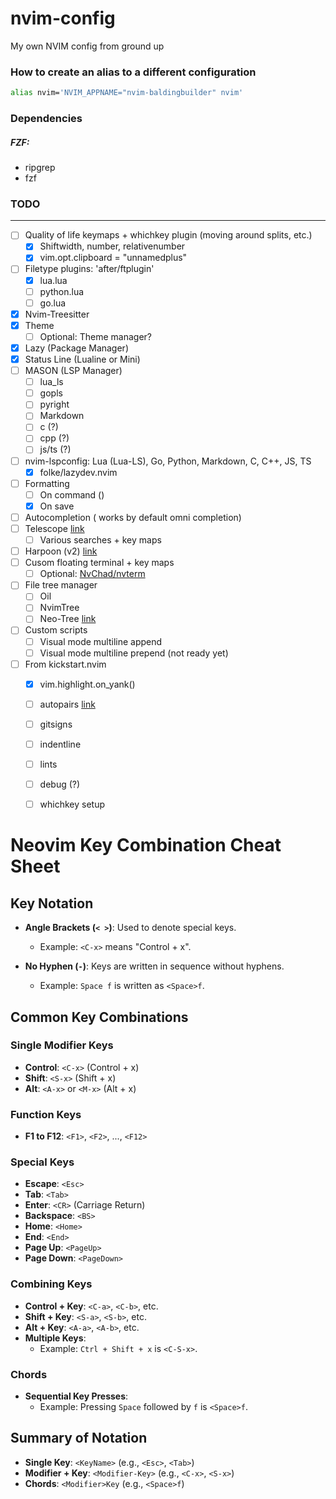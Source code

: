 # nvim-config
My own NVIM config from ground up

### How to create an alias to a different configuration
```bash
alias nvim='NVIM_APPNAME="nvim-baldingbuilder" nvim'
```


### Dependencies
##### FZF:
- ripgrep
- fzf

### TODO
___
- [ ] Quality of life keymaps + whichkey plugin (moving around splits, etc.)
    - [x] Shiftwidth, number, relativenumber
    - [x] vim.opt.clipboard = "unnamedplus"
- [ ] Filetype plugins: 'after/ftplugin'
    - [x] lua.lua
    - [ ] python.lua
    - [ ] go.lua
- [x] Nvim-Treesitter
- [x] Theme
    - [ ] Optional: Theme manager?
- [x] Lazy (Package Manager)
- [x] Status Line (Lualine or Mini)
- [ ] MASON (LSP Manager)
    - [ ] lua_ls
    - [ ] gopls
    - [ ] pyright
    - [ ] Markdown
    - [ ] c (?)
    - [ ] cpp (?)
    - [ ] js/ts (?)
- [ ] nvim-lspconfig: Lua (Lua-LS), Go, Python, Markdown, C, C++, JS, TS
    - [x] folke/lazydev.nvim
- [ ] Formatting
    - [ ] On command (<space-f>)
    - [x] On save
- [ ] Autocompletion (<C-x><C-o> works by default omni completion)
- [ ] Telescope [link](https://github.com/nvim-telescope/telescope.nvim)
    - [ ] Various searches + key maps
- [ ] Harpoon (v2) [link](https://github.com/ThePrimeagen/harpoon/tree/harpoon2)
- [ ] Cusom floating terminal + key maps
    - [ ] Optional: [NvChad/nvterm](NvChad/nvterm)
- [ ] File tree manager
    - [ ] Oil
    - [ ] NvimTree
    - [ ] Neo-Tree [link](https://github.com/nvim-neo-tree/neo-tree.nvim)

- [ ] Custom scripts
    - [ ] Visual mode multiline append
    - [ ] Visual mode multiline prepend (not ready yet)

- [ ] From kickstart.nvim
    - [x] vim.highlight.on_yank()
    - [ ] autopairs [link](windwp/nvim-autopairs)
    - [ ] gitsigns
    - [ ] indentline
    - [ ] lints
    - [ ] debug (?)
    - [ ] whichkey setup



# Neovim Key Combination Cheat Sheet

## Key Notation

- **Angle Brackets (`< >`)**: Used to denote special keys.
  - Example: `<C-x>` means "Control + x".

- **No Hyphen (`-`)**: Keys are written in sequence without hyphens.
  - Example: `Space f` is written as `<Space>f`.

## Common Key Combinations

### Single Modifier Keys
- **Control**: `<C-x>` (Control + x)
- **Shift**: `<S-x>` (Shift + x)
- **Alt**: `<A-x>` or `<M-x>` (Alt + x)

### Function Keys
- **F1 to F12**: `<F1>`, `<F2>`, ..., `<F12>`

### Special Keys
- **Escape**: `<Esc>`
- **Tab**: `<Tab>`
- **Enter**: `<CR>` (Carriage Return)
- **Backspace**: `<BS>`
- **Home**: `<Home>`
- **End**: `<End>`
- **Page Up**: `<PageUp>`
- **Page Down**: `<PageDown>`

### Combining Keys
- **Control + Key**: `<C-a>`, `<C-b>`, etc.
- **Shift + Key**: `<S-a>`, `<S-b>`, etc.
- **Alt + Key**: `<A-a>`, `<A-b>`, etc.
- **Multiple Keys**: 
  - Example: `Ctrl + Shift + x` is `<C-S-x>`.

### Chords
- **Sequential Key Presses**: 
  - Example: Pressing `Space` followed by `f` is `<Space>f`.

## Summary of Notation
- **Single Key**: `<KeyName>` (e.g., `<Esc>`, `<Tab>`)
- **Modifier + Key**: `<Modifier-Key>` (e.g., `<C-x>`, `<S-x>`)
- **Chords**: `<Modifier>Key` (e.g., `<Space>f`)

